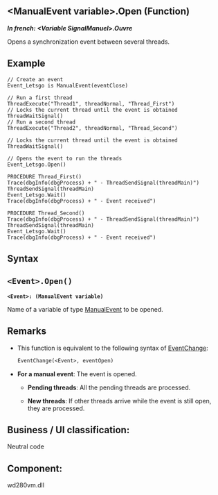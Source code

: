 


## &lt;ManualEvent variable&gt;.Open (Function)

***In french: &lt;Variable SignalManuel&gt;.Ouvre***



<a name="XUse"></a>
<a name="Use"></a>
<a name="description"></a>
Opens a synchronization event between several threads.


<a name="Example1"></a>
<a name="sample_code"></a>

## Example


```wl
// Create an event
Event_Letsgo is ManualEvent(eventClose)

// Run a first thread
ThreadExecute("Thread1", threadNormal, "Thread_First")
// Locks the current thread until the event is obtained
ThreadWaitSignal()
// Run a second thread
ThreadExecute("Thread2", threadNormal, "Thread_Second")

// Locks the current thread until the event is obtained
ThreadWaitSignal()

// Opens the event to run the threads
Event_Letsgo.Open()
```

```wl
PROCEDURE Thread_First()
Trace(dbgInfo(dbgProcess) + " - ThreadSendSignal(threadMain)")
ThreadSendSignal(threadMain)
Event_Letsgo.Wait()
Trace(dbgInfo(dbgProcess) + " - Event received")
```

```wl
PROCEDURE Thread_Second()
Trace(dbgInfo(dbgProcess) + " - ThreadSendSignal(threadMain)")
ThreadSendSignal(threadMain)
Event_Letsgo.Wait()
Trace(dbgInfo(dbgProcess) + " - Event received")
```

<a name="XSYNTAX"></a>

## Syntax
<a name="SYNTAX1"></a>

`<Event>.Open()`
---

**`<Event>: (ManualEvent variable)`**

Name of a variable of type [ManualEvent](../WDLang1/1000021275.md) to be opened.



<a name="NOTE0"></a>
<a name="NOTE0_1"></a>

## Remarks


- This function is equivalent to the following syntax of [EventChange](../WDLang1/3077017.md): 
	
	```txt
	EventChange(<Event>, eventOpen)
	```


- **For a manual event**: The event is opened. 

	- **Pending threads**: All the pending threads are processed. 

	- **New threads**: If other threads arrive while the event is still open, they are processed.







<a name="XComponent"></a>

## Business / UI classification:
Neutral code
## Component:
wd280vm.dll
